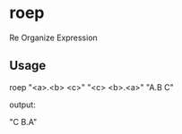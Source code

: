 # roep
Re Organize Expression

## Usage

roep "\<a\>.\<b\> \<c\>" "\<c\> \<b\>.\<a\>" "A.B C" 
  
  output:
  
  "C B.A"

